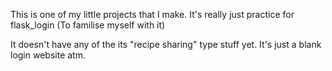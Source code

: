 This is one of my little projects that I make. It's really just practice for flask_login (To familise myself with it)

It doesn't have any of the its "recipe sharing" type stuff yet. It's just a blank login website atm.
